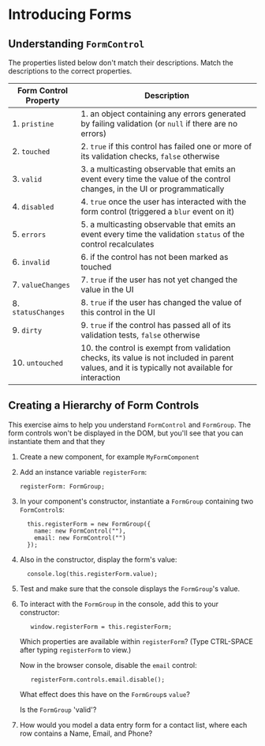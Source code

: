 # Introducing Forms

## Understanding `FormControl`

The properties listed below don't match their descriptions. Match the descriptions to the correct properties.

| Form Control Property | Description                                                                                                                                     |
| --------------------- | ----------------------------------------------------------------------------------------------------------------------------------------------- |
| 1. `pristine`         | 1. an object containing any errors generated by failing validation (or `null` if there are no errors)                                           |
| 2. `touched`          | 2. `true` if this control has failed one or more of its validation checks, `false` otherwise                                                    |
| 3. `valid`            | 3. a multicasting observable that emits an event every time the value of the control changes, in the UI or programmatically                     |
| 4. `disabled`         | 4. `true` once the user has interacted with the form control (triggered a `blur` event on it)                                                   |
| 5. `errors`           | 5. a multicasting observable that emits an event every time the validation `status` of the control recalculates                                 |
| 6. `invalid`          | 6. if the control has not been marked as touched                                                                                                |
| 7. `valueChanges`     | 7. `true` if the user has not yet changed the value in the UI                                                                                   |
| 8. `statusChanges`    | 8. `true` if the user has changed the value of this control in the UI                                                                           |
| 9. `dirty`            | 9. `true` if the control has passed all of its validation tests, `false` otherwise                                                              |
| 10. `untouched`       | 10. the control is exempt from validation checks, its value is not included in parent values, and it is typically not available for interaction |

## Creating a Hierarchy of Form Controls

This exercise aims to help you understand `FormControl` and `FormGroup`. The form controls won't be displayed in the DOM, but you'll see that you can instantiate them and that they

1.  Create a new component, for example `MyFormComponent`

2.  Add an instance variable `registerForm`:

        registerForm: FormGroup;

3.  In your component's constructor, instantiate a `FormGroup` containing two `FormControl`s:

          this.registerForm = new FormGroup({
            name: new FormControl(""),
            email: new FormControl("")
          });

4)  Also in the constructor, display the form's value:

          console.log(this.registerForm.value);

5)  Test and make sure that the console displays the `FormGroup`'s value.

6)  To interact with the `FormGroup` in the console, add this to your constructor:

           window.registerForm = this.registerForm;

    Which properties are available within `registerForm`? (Type CTRL-SPACE after typing `registerForm` to view.)

    Now in the browser console, disable the `email` control:

           registerForm.controls.email.disable();

    What effect does this have on the `FormGroup`s `value`?

    Is the `FormGroup` 'valid'?

7. How would you model a data entry form for a contact list, where each row contains a Name, Email, and Phone?
